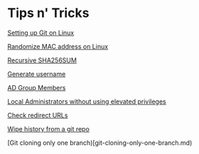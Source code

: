 # Tips n' Tricks

[Setting up Git on Linux](setup-git-on-linux.md)

[Randomize MAC address on Linux](randomize-mac-address-on-linux.md)

[Recursive SHA256SUM](recursive-sha256sum.md)

[Generate username](generate-username.sh)

[AD Group Members](get-ad-group-members.ps1)

[Local Administrators without using elevated privileges](get-local-admins.ps1)

[Check redirect URLs](check-redirect-urls.sh)

[Wipe history from a git repo](wipe-git-history.sh)

[Git cloning only one branch)[git-cloning-only-one-branch.md)

<img src="https://us-central1-trackgit-analytics.cloudfunctions.net/token/ping/kwna9ui6brx6p8gwb1ok" height="1" width="1"/>
